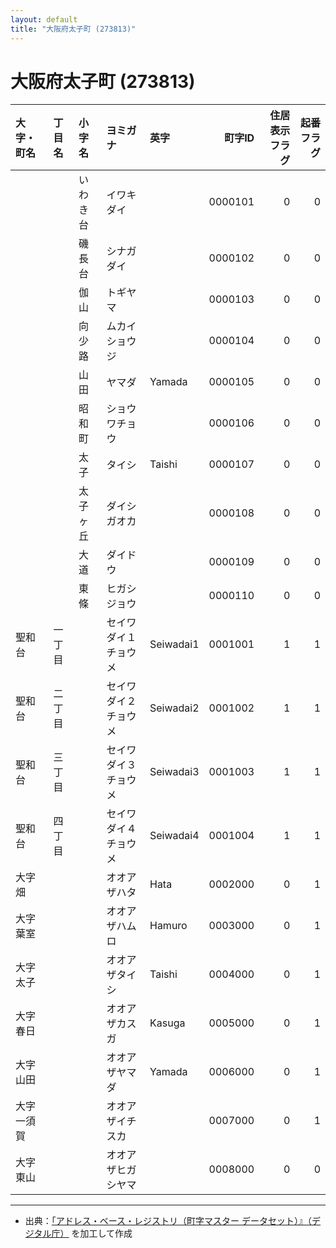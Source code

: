 ```yaml
---
layout: default
title: "大阪府太子町 (273813)"
---
```


# 大阪府太子町 (273813)

| 大字・町名 | 丁目名 | 小字名 | ヨミガナ | 英字 | 町字ID | 住居表示フラグ | 起番フラグ |
|:--------|:------|:------|:-----------------|:---------------------|--------:|----------:|--------:|
|  |  | いわき台 | イワキダイ |  | 0000101 | 0 | 0 |
|  |  | 磯長台 | シナガダイ |  | 0000102 | 0 | 0 |
|  |  | 伽山 | トギヤマ |  | 0000103 | 0 | 0 |
|  |  | 向少路 | ムカイショウジ |  | 0000104 | 0 | 0 |
|  |  | 山田 | ヤマダ | Yamada | 0000105 | 0 | 0 |
|  |  | 昭和町 | ショウワチョウ |  | 0000106 | 0 | 0 |
|  |  | 太子 | タイシ | Taishi | 0000107 | 0 | 0 |
|  |  | 太子ヶ丘 | ダイシガオカ |  | 0000108 | 0 | 0 |
|  |  | 大道 | ダイドウ |  | 0000109 | 0 | 0 |
|  |  | 東條 | ヒガシジョウ |  | 0000110 | 0 | 0 |
| 聖和台 | 一丁目 |  | セイワダイ１チョウメ | Seiwadai1 | 0001001 | 1 | 1 |
| 聖和台 | 二丁目 |  | セイワダイ２チョウメ | Seiwadai2 | 0001002 | 1 | 1 |
| 聖和台 | 三丁目 |  | セイワダイ３チョウメ | Seiwadai3 | 0001003 | 1 | 1 |
| 聖和台 | 四丁目 |  | セイワダイ４チョウメ | Seiwadai4 | 0001004 | 1 | 1 |
| 大字畑 |  |  | オオアザハタ | Hata | 0002000 | 0 | 1 |
| 大字葉室 |  |  | オオアザハムロ | Hamuro | 0003000 | 0 | 1 |
| 大字太子 |  |  | オオアザタイシ | Taishi | 0004000 | 0 | 1 |
| 大字春日 |  |  | オオアザカスガ | Kasuga | 0005000 | 0 | 1 |
| 大字山田 |  |  | オオアザヤマダ | Yamada | 0006000 | 0 | 1 |
| 大字一須賀 |  |  | オオアザイチスカ |  | 0007000 | 0 | 1 |
| 大字東山 |  |  | オオアザヒガシヤマ |  | 0008000 | 0 | 0 |

---

- 出典：[「アドレス・ベース・レジストリ（町字マスター データセット）』（デジタル庁）](https://www.digital.go.jp/policies/base_registry_address/) を加工して作成